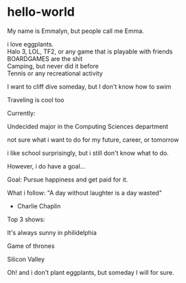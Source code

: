 # hello-world
My name is Emmalyn, but people call me Emma. 

i love eggplants.  
Halo 3, LOL, TF2, or any game that is playable with friends  
BOARDGAMES are the shit   
Camping, but never did it before  
Tennis or any recreational activity  

I want to cliff dive someday, but I don't know how to swim

Traveling is cool too

Currently: 

  Undecided major in the Computing Sciences department

not sure what i want to do for my future, career, or tomorrow

i like school surprisingly, but i still don't know what to do.

However, i do have a goal...

  Goal: 
    Pursue happiness and get paid for it.

What i follow:
"A day without laughter is a day wasted"
- Charlie Chaplin

Top 3 shows: 

  It's always sunny in philidelphia
  
  Game of thrones 
  
  Silicon Valley
  
Oh! and i don't plant eggplants, but someday I will for sure.
